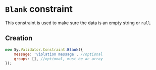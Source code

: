 # `Blank` constraint

This constraint is used to make sure the data is an empty string or `null`.

## Creation

```js
new Sy.Validator.Constraint.Blank({
    message: 'violation message', //optional
    groups: [], //optional, must be an array
});
```
